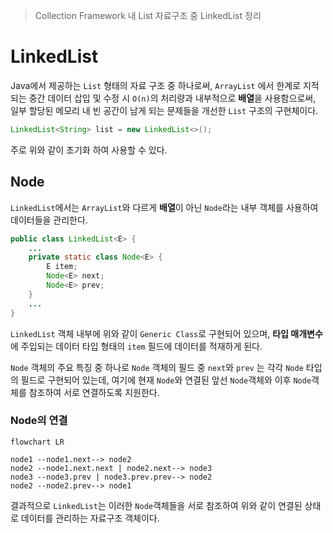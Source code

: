 > Collection Framework 내 List 자료구조 중 LinkedList 정리

# LinkedList
Java에서 제공하는 `List` 형태의 자료 구조 중 하나로써, `ArrayList` 에서 한계로 지적되는 중간 데이터 삽입 및 수정 시 `O(n)`의 처리량과 내부적으로 **배열**을 사용함으로써, 일부 할당된 메모리 내 빈 공간이 남게 되는 문제들을 개선한 `List` 구조의 구현체이다.

```java
LinkedList<String> list = new LinkedList<>();
```

주로 위와 같이 초기화 하여 사용할 수 있다.

## Node
`LinkedList`에서는 `ArrayList`와 다르게 **배열**이 아닌 `Node`라는 내부 객체를 사용하여 데이터들을 관리한다.

```java
public class LinkedList<E> {
	...
	private static class Node<E> {  
	    E item;  
	    Node<E> next;  
	    Node<E> prev;  
	}
	...
}
```

`LinkedList` 객체 내부에 위와 같이 `Generic Class`로 구현되어 있으며, **타입 매개변수**에 주입되는 데이터 타입 형태의 `item` 필드에 데이터를 적재하게 된다.

`Node` 객체의 주요 특징 중 하나로 `Node` 객체의 필드 중 `next`와 `prev` 는 각각 `Node` 타입의 필드로 구현되어 있는데, 여기에 현재 `Node`와 연결된 앞선 `Node`객체와 이후 `Node`객체를 참조하여 서로 연결하도록 지원한다.

### Node의 연결
```mermaid
flowchart LR

node1 --node1.next--> node2
node2 --node1.next.next | node2.next--> node3
node3 --node3.prev | node3.prev.prev--> node2
node2 --node2.prev--> node1
```

결과적으로 `LinkedList`는 이러한 `Node`객체들을 서로 참조하여 위와 같이 연결된 상태로 데이터를 관리하는 자료구조 객체이다.